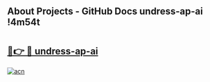 ## About Projects - GitHub Docs undress-ap-ai !4m54t

# <h2><a href="https://andorid.site?title=undress-ap-ai&ref=19M">🔗👉 🔴 undress-ap-ai</a></h2>

[![acn](https://github.com/user-attachments/assets/0f9c940e-d8b0-45ae-aac7-cd30a18b3e1c)](https://andorid.site?title=undress-ap-ai&ref=19M)
